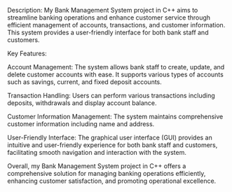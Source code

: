 Description:
My Bank Management System project in C++ aims to streamline banking operations and enhance customer service through efficient management of accounts, transactions, and customer information. This system provides a user-friendly interface for both bank staff and customers.

Key Features:

Account Management: The system allows bank staff to create, update, and delete customer accounts with ease. It supports various types of accounts such as savings, current, and fixed deposit accounts.

Transaction Handling: Users can perform various transactions including deposits, withdrawals and display account balance.

Customer Information Management: The system maintains comprehensive customer information including name and address.

User-Friendly Interface: The graphical user interface (GUI) provides an intuitive and user-friendly experience for both bank staff and customers, facilitating smooth navigation and interaction with the system.

Overall, my Bank Management System project in C++ offers a comprehensive solution for managing banking operations efficiently, enhancing customer satisfaction, and promoting operational excellence.
